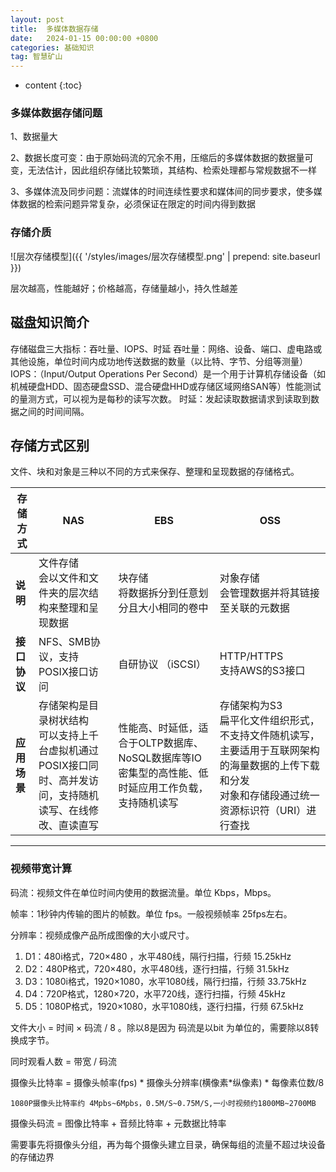 ```yaml
---
layout: post
title:  多媒体数据存储
date:   2024-01-15 00:00:00 +0800
categories: 基础知识
tag: 智慧矿山
---
```

* content
{:toc}


### 多媒体数据存储问题

1、数据量大

2、数据长度可变：由于原始码流的冗余不用，压缩后的多媒体数据的数据量可变，无法估计，因此组织存储比较繁琐，其结构、检索处理都与常规数据不一样

3、多媒体流及同步问题：流媒体的时间连续性要求和媒体间的同步要求，使多媒体数据的检索问题异常复杂，必须保证在限定的时间内得到数据



### 存储介质

![层次存储模型]({{ '/styles/images/层次存储模型.png' | prepend: site.baseurl  }})

层次越高，性能越好；价格越高，存储量越小，持久性越差



## 磁盘知识简介

存储磁盘三大指标：吞吐量、IOPS、时延
吞吐量：网络、设备、端口、虚电路或其他设施，单位时间内成功地传送数据的数量（以比特、字节、分组等测量）
IOPS：（Input/Output Operations Per Second）是一个用于计算机存储设备（如机械硬盘HDD、固态硬盘SSD、混合硬盘HHD或存储区域网络SAN等）性能测试的量测方式，可以视为是每秒的读写次数。
时延：发起读取数据请求到读取到数据之间的时间间隔。

## 存储方式区别

文件、块和对象是三种以不同的方式来保存、整理和呈现数据的存储格式。

| 存储方式     | NAS                                                          | EBS                                                          | OSS                                                          |
| ------------ | ------------------------------------------------------------ | ------------------------------------------------------------ | ------------------------------------------------------------ |
| **说明**     | 文件存储<br />会以文件和文件夹的层次结构来整理和呈现数据     | 块存储<br />将数据拆分到任意划分且大小相同的卷中             | 对象存储<br />会管理数据并将其链接至关联的元数据             |
| **接口协议** | NFS、SMB协议，支持POSIX接口访问                              | 自研协议 （iSCSI）                                           | HTTP/HTTPS<br />支持AWS的S3接口                              |
| **应用场景** | 存储架构是目录树状结构<br />可以支持上千台虚拟机通过POSIX接口同时、高并发访问，支持随机读写、在线修改、直读直写 | 性能高、时延低，适合于OLTP数据库、NoSQL数据库等IO密集型的高性能、低时延应用工作负载，支持随机读写 | 存储架构为S3<br />扁平化文件组织形式，不支持文件随机读写，主要适用于互联网架构的海量数据的上传下载和分发<br />对象和存储段通过统一资源标识符（URI）进行查找 |





------

### 视频带宽计算

码流：视频文件在单位时间内使用的数据流量。单位 Kbps，Mbps。

帧率：1秒钟内传输的图片的帧数。单位 fps。一般视频帧率 25fps左右。

分辨率：视频成像产品所成图像的大小或尺寸。

1. D1：480i格式，720×480 ，水平480线，隔行扫描，行频 15.25kHz
2. D2：480P格式，720×480，水平480线，逐行扫描，行频 31.5kHz
3. D3：1080i格式，1920×1080，水平1080线，隔行扫描，行频 33.75kHz
4. D4：720P格式，1280×720，水平720线，逐行扫描，行频 45kHz
5. D5：1080P格式，1920×1080，水平1080线，逐行扫描，行频 67.5kHz

文件大小 = 时间 × 码流 / 8  。除以8是因为 码流是以bit 为单位的，需要除以8转换成字节。

同时观看人数 = 带宽 / 码流 

摄像头比特率 = 摄像头帧率(fps) * 摄像头分辨率(横像素*纵像素) * 每像素位数/8

```
1080P摄像头比特率约 4Mpbs~6Mpbs，0.5M/S~0.75M/S,一小时视频约1800MB~2700MB
```

摄像头码流 = 图像比特率 + 音频比特率 + 元数据比特率



需要事先将摄像头分组，再为每个摄像头建立目录，确保每组的流量不超过块设备的存储边界

